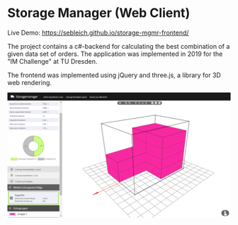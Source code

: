 # Storage Manager (Web Client)

Live Demo: https://sebleich.github.io/storage-mgmr-frontend/

The project contains a c#-backend for calculating the best combination of a given data set of orders. The application was implemented in 2019 for the "IM Challenge" at TU Dresden.

The frontend was implemented using jQuery and three.js, a library for 3D web rendering.

![Preview of a simple solution](data/preview.png)
